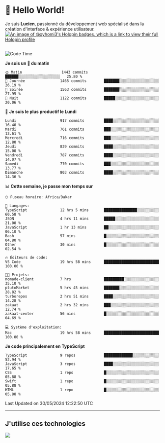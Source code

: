 # 👋 Hello World!

Je suis **Lucien**, passionné du développement web spécialisé dans la création d'interface & expérience utilisateur.
[![An image of @xyhomi3's Holopin badges, which is a link to view their full Holopin profile](https://holopin.me/xyhomi3)](https://holopin.io/@xyhomi3)

##

<!--START_SECTION:waka-->
![Code Time](http://img.shields.io/badge/Code%20Time-1%2C229%20hrs%2052%20mins-blue)

**Je suis un 🐤 du matin** 

```text
🌞 Matin                  1443 commits        ██████░░░░░░░░░░░░░░░░░░░   25.80 % 
🌆 Journée                1465 commits        ███████░░░░░░░░░░░░░░░░░░   26.19 % 
🌃 Soirée                 1563 commits        ███████░░░░░░░░░░░░░░░░░░   27.95 % 
🌙 Nuit                   1122 commits        █████░░░░░░░░░░░░░░░░░░░░   20.06 % 
```
📅 **Je suis le plus productif le Lundi** 

```text
Lundi                    917 commits         ████░░░░░░░░░░░░░░░░░░░░░   16.40 % 
Mardi                    761 commits         ███░░░░░░░░░░░░░░░░░░░░░░   13.61 % 
Mercredi                 716 commits         ███░░░░░░░░░░░░░░░░░░░░░░   12.80 % 
Jeudi                    839 commits         ████░░░░░░░░░░░░░░░░░░░░░   15.00 % 
Vendredi                 787 commits         ████░░░░░░░░░░░░░░░░░░░░░   14.07 % 
Samedi                   770 commits         ███░░░░░░░░░░░░░░░░░░░░░░   13.77 % 
Dimanche                 803 commits         ████░░░░░░░░░░░░░░░░░░░░░   14.36 % 
```


📊 **Cette semaine, je passe mon temps sur** 

```text
🕑︎ Fuseau horaire: Africa/Dakar

💬 Langages: 
TypeScript               12 hrs 5 mins       ███████████████░░░░░░░░░░   60.58 % 
JSON                     4 hrs 11 mins       █████░░░░░░░░░░░░░░░░░░░░   21.00 % 
JavaScript               1 hr 13 mins        ██░░░░░░░░░░░░░░░░░░░░░░░   06.10 % 
Bash                     57 mins             █░░░░░░░░░░░░░░░░░░░░░░░░   04.80 % 
Other                    30 mins             █░░░░░░░░░░░░░░░░░░░░░░░░   02.54 % 

🔥 Éditeurs de code: 
VS Code                  19 hrs 58 mins      █████████████████████████   100.00 % 

🐱‍💻 Projets: 
nomade-client            7 hrs               █████████░░░░░░░░░░░░░░░░   35.10 % 
plutoMarket              5 hrs 45 mins       ███████░░░░░░░░░░░░░░░░░░   28.82 % 
turborepos               2 hrs 51 mins       ████░░░░░░░░░░░░░░░░░░░░░   14.28 % 
zakaat                   2 hrs 32 mins       ███░░░░░░░░░░░░░░░░░░░░░░   12.74 % 
zakaat-center            56 mins             █░░░░░░░░░░░░░░░░░░░░░░░░   04.69 % 

💻 Système d'exploitation: 
Mac                      19 hrs 58 mins      █████████████████████████   100.00 % 
```

**Je code principalement en TypeScript** 

```text
TypeScript               9 repos             █████████████░░░░░░░░░░░░   52.94 % 
JavaScript               3 repos             ████░░░░░░░░░░░░░░░░░░░░░   17.65 % 
CSS                      1 repo              █░░░░░░░░░░░░░░░░░░░░░░░░   05.88 % 
Swift                    1 repo              █░░░░░░░░░░░░░░░░░░░░░░░░   05.88 % 
HTML                     1 repo              █░░░░░░░░░░░░░░░░░░░░░░░░   05.88 % 
```




 Last Updated on 30/05/2024 12:22:50 UTC
<!--END_SECTION:waka-->
---

## J'utilise ces technologies

<p align="left">
  <a href="https://skillicons.dev">
    <img src="https://skillicons.dev/icons?i=ts,js,md,scss,tailwind,react,docker,express,astro,vite,nextjs,vercel,figma,ableton" />
  </a>
</p>

